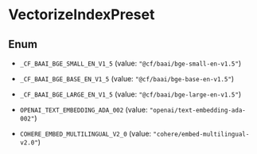 

# VectorizeIndexPreset

## Enum


* `_CF_BAAI_BGE_SMALL_EN_V1_5` (value: `"@cf/baai/bge-small-en-v1.5"`)

* `_CF_BAAI_BGE_BASE_EN_V1_5` (value: `"@cf/baai/bge-base-en-v1.5"`)

* `_CF_BAAI_BGE_LARGE_EN_V1_5` (value: `"@cf/baai/bge-large-en-v1.5"`)

* `OPENAI_TEXT_EMBEDDING_ADA_002` (value: `"openai/text-embedding-ada-002"`)

* `COHERE_EMBED_MULTILINGUAL_V2_0` (value: `"cohere/embed-multilingual-v2.0"`)



